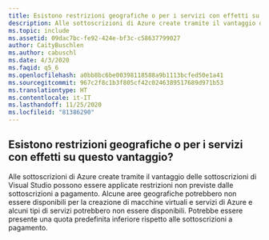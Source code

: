 ```yaml
---
title: Esistono restrizioni geografiche o per i servizi con effetti su questo vantaggio?
description: Alle sottoscrizioni di Azure create tramite il vantaggio delle sottoscrizioni di Visual Studio possono essere applicate restrizioni non previste dalle sottoscrizioni...
ms.topic: include
ms.assetid: 09dac7bc-fe92-424e-bf3c-c58637799027
author: CaityBuschlen
ms.author: cabuschl
ms.date: 4/3/2020
ms.faqid: q5_6
ms.openlocfilehash: a0bb8bc6be00398118588a9b1113bcfed50e1a41
ms.sourcegitcommit: 967c2f8c1b3f805cf42c0246389517689d971b53
ms.translationtype: HT
ms.contentlocale: it-IT
ms.lasthandoff: 11/25/2020
ms.locfileid: "81386290"
---
```

## <a name="are-there-any-geographic-or-service-restrictions-impacting-this-benefit"></a>Esistono restrizioni geografiche o per i servizi con effetti su questo vantaggio?

Alle sottoscrizioni di Azure create tramite il vantaggio delle sottoscrizioni di Visual Studio possono essere applicate restrizioni non previste dalle sottoscrizioni a pagamento. Alcune aree geografiche potrebbero non essere disponibili per la creazione di macchine virtuali e servizi di Azure e alcuni tipi di servizi potrebbero non essere disponibili. Potrebbe essere presente una quota predefinita inferiore rispetto alle sottoscrizioni a pagamento.

